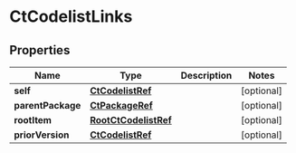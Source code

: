 
# CtCodelistLinks

## Properties
| Name | Type | Description | Notes |
| ------------ | ------------- | ------------- | ------------- |
| **self** | [**CtCodelistRef**](CtCodelistRef.md) |  |  [optional] |
| **parentPackage** | [**CtPackageRef**](CtPackageRef.md) |  |  [optional] |
| **rootItem** | [**RootCtCodelistRef**](RootCtCodelistRef.md) |  |  [optional] |
| **priorVersion** | [**CtCodelistRef**](CtCodelistRef.md) |  |  [optional] |



